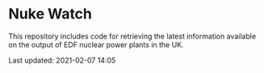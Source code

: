 # Nuke Watch

This repository includes code for retrieving the latest information available on the output of EDF nuclear power plants in the UK.

Last updated: 2021-02-07 14:05